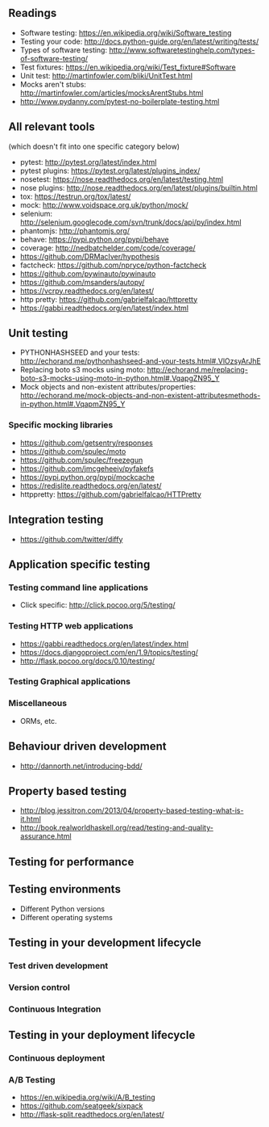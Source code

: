 ## Readings

- Software testing: https://en.wikipedia.org/wiki/Software_testing
- Testing your code: http://docs.python-guide.org/en/latest/writing/tests/
- Types of software testing: http://www.softwaretestinghelp.com/types-of-software-testing/
- Test fixtures: https://en.wikipedia.org/wiki/Test_fixture#Software
- Unit test: http://martinfowler.com/bliki/UnitTest.html
- Mocks aren't stubs: http://martinfowler.com/articles/mocksArentStubs.html
- http://www.pydanny.com/pytest-no-boilerplate-testing.html


## All relevant tools

(which doesn't fit into one specific category below)

- pytest: http://pytest.org/latest/index.html
- pytest plugins: https://pytest.org/latest/plugins_index/
- nosetest: https://nose.readthedocs.org/en/latest/testing.html
- nose plugins: http://nose.readthedocs.org/en/latest/plugins/builtin.html
- tox: https://testrun.org/tox/latest/
- mock: http://www.voidspace.org.uk/python/mock/
- selenium: http://selenium.googlecode.com/svn/trunk/docs/api/py/index.html
- phantomjs: http://phantomjs.org/
- behave: https://pypi.python.org/pypi/behave
- coverage: http://nedbatchelder.com/code/coverage/
- https://github.com/DRMacIver/hypothesis
- factcheck: https://github.com/npryce/python-factcheck
- https://github.com/pywinauto/pywinauto
- https://github.com/msanders/autopy/
- https://vcrpy.readthedocs.org/en/latest/
- http pretty: https://github.com/gabrielfalcao/httpretty
- https://gabbi.readthedocs.org/en/latest/index.html


## Unit testing

- PYTHONHASHSEED and your tests: http://echorand.me/pythonhashseed-and-your-tests.html#.VlOzsyArJhE
- Replacing boto s3 mocks using moto: http://echorand.me/replacing-boto-s3-mocks-using-moto-in-python.html#.VqapgZN95_Y
- Mock objects and non-existent attributes/properties: http://echorand.me/mock-objects-and-non-existent-attributesmethods-in-python.html#.VqapmZN95_Y

### Specific mocking libraries

- https://github.com/getsentry/responses
- https://github.com/spulec/moto
- https://github.com/spulec/freezegun
- https://github.com/jmcgeheeiv/pyfakefs
- https://pypi.python.org/pypi/mockcache
- https://redislite.readthedocs.org/en/latest/
- httppretty: https://github.com/gabrielfalcao/HTTPretty

## Integration testing

- https://github.com/twitter/diffy

## Application specific testing

### Testing command line applications

- Click specific: http://click.pocoo.org/5/testing/

### Testing HTTP web applications

- https://gabbi.readthedocs.org/en/latest/index.html
- https://docs.djangoproject.com/en/1.9/topics/testing/
- http://flask.pocoo.org/docs/0.10/testing/

### Testing Graphical applications

### Miscellaneous

- ORMs, etc.

## Behaviour driven development

- http://dannorth.net/introducing-bdd/

## Property based testing

- http://blog.jessitron.com/2013/04/property-based-testing-what-is-it.html
- http://book.realworldhaskell.org/read/testing-and-quality-assurance.html

## Testing for performance

## Testing environments

- Different Python versions
- Different operating systems

## Testing in your development lifecycle

### Test driven development

### Version control

### Continuous Integration

## Testing in your deployment lifecycle

### Continuous deployment

### A/B Testing

- https://en.wikipedia.org/wiki/A/B_testing
- https://github.com/seatgeek/sixpack
- http://flask-split.readthedocs.org/en/latest/


